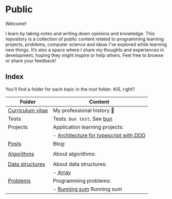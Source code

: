 # Public

Welcome!

I learn by taking notes and writing down opinions and knowledge.
This repository is a collection of public content related to programming learning projects, problems, computer science and ideas I’ve explored while learning new things.
It’s also a space where I share my thoughts and experiences in development, hoping they might inspire or help others.
Feel free to browse or share your feedback!

## Index

You'll find a folder for each topic in the root folder. KIS, right?.

| Folder                             | Content                                                                          |
| ---------------------------------- | -------------------------------------------------------------------------------- |
| [Curriculum vitae](cv/README.md)   | My professional history 💼                                                       |
| Tests                              | Tests. `bun test`. See [bun](https://bun.sh)                                     |
| Projects                           | Application learning projects:                                                   |
|                                    | - [Architecture for typescript with DDD](projects/architecture-ts-ddd/README.md) |
| [Posts](posts)                     | Blog:                                                                            |
|                                    |                                                                                  |
| [Algorithms](algorithms)           | About algorithms:                                                                |
|                                    |                                                                                  |
| [Data structures](data-structures) | About data structures:                                                           |
|                                    | - [Array](data-structures/array.ts)                                              |
| [Problems](problems)               | Programming problems:                                                            |
|                                    | - [Running sum](problems/easy/running_sum.ts) Running sum                        |
